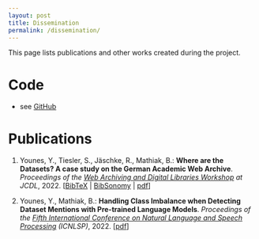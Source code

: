 ```yaml
---
layout: post
title: Dissemination
permalink: /dissemination/
---
```



This page lists publications and other works created during the project.

# Code

* see [GitHub](https://github.com/unknowndataproject)

# Publications

1. Younes, Y., Tiesler, S., Jäschke, R., Mathiak, B.: **Where are the
   Datasets? A case study on the German Academic Web
   Archive**. *Proceedings of the [Web Archiving and Digital Libraries
   Workshop](https://fox.cs.vt.edu/wadl2022.html) at
   JCDL*, 2022. [[BibTeX](https://www.bibsonomy.org/bib/publication/e572167f242ffe568758e91005071d41/jaeschke)
   |
   [BibSonomy](https://www.bibsonomy.org/publication/e572167f242ffe568758e91005071d41/jaeschke)
   |
   [pdf](https://github.com/unknowndataproject/publications/blob/main/WADL2022_paper_519.pdf)]
   
2. Younes, Y., Mathiak, B.: **Handling Class Imbalance when Detecting Dataset Mentions with Pre-trained Language Models**. 
   *Proceedings of the [Fifth International Conference on Natural Language and Speech Processing](https://www.icnlsp.org/2022publication/)
   (ICNLSP)*, 2022. 
   [[pdf](https://github.com/unknowndataproject/publications/blob/main/ICNLSP2022_paper.pdf)]

